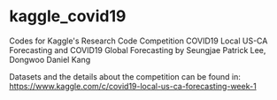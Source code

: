 # kaggle_covid19

Codes for Kaggle's Research Code Competition COVID19 Local US-CA Forecasting and COVID19 Global Forecasting
by Seungjae Patrick Lee, Dongwoo Daniel Kang

Datasets and the details about the competition can be found in:
https://www.kaggle.com/c/covid19-local-us-ca-forecasting-week-1
